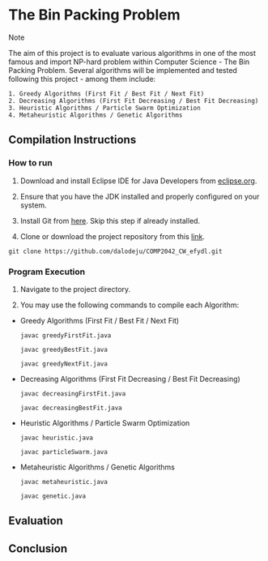 # The Bin Packing Problem


> [!NOTE]
> The aim of this project is to evaluate various algorithms in one of the most famous and import NP-hard problem within Computer Science - The Bin Packing Problem. 
>Several algorithms will be implemented and tested following this project - among them include:
>```
>1. Greedy Algorithms (First Fit / Best Fit / Next Fit)
>2. Decreasing Algorithms (First Fit Decreasing / Best Fit Decreasing)
>3. Heuristic Algorithms / Particle Swarm Optimization
>4. Metaheuristic Algorithms / Genetic Algorithms
>```


## Compilation Instructions
### How to run

1. Download and install Eclipse IDE for Java Developers from [eclipse.org](https://www.eclipse.org/downloads/packages/).

2. Ensure that you have the JDK installed and properly configured on your system.

3. Install Git from [here](https://git-scm.com/downloads). Skip this step if already installed.

4. Clone or download the project repository from this [link](https://github.com/dalodeju/AIM-Group-4.git).
```
git clone https://github.com/dalodeju/COMP2042_CW_efydl.git
```


### Program Execution

1. Navigate to the project directory.

2. You may use the following commands to compile each Algorithm:

- Greedy Algorithms (First Fit / Best Fit / Next Fit)
   ```
   javac greedyFirstFit.java
   ```
   ```
   javac greedyBestFit.java
   ```
   ```
   javac greedyNextFit.java
   ```
- Decreasing Algorithms (First Fit Decreasing / Best Fit Decreasing)
   ```
   javac decreasingFirstFit.java
   ```
   ```
   javac decreasingBestFit.java
   ```
- Heuristic Algorithms / Particle Swarm Optimization
   ```
   javac heuristic.java
   ```
   ```
   javac particleSwarm.java
   ```
- Metaheuristic Algorithms / Genetic Algorithms
   ```
   javac metaheuristic.java
   ```
   ```
   javac genetic.java
   ```


## Evaluation


## Conclusion
